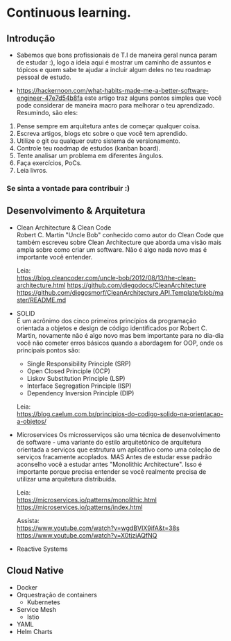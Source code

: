 # Continuous learning.
## Introdução

- Sabemos que bons profissionais de T.I de maneira geral nunca param de estudar :), logo a ideia aqui é mostrar um caminho de assuntos e tópicos e quem sabe te ajudar a incluir algum deles no teu roadmap pessoal de estudo. 

- https://hackernoon.com/what-habits-made-me-a-better-software-engineer-47e7d54b8fa este artigo traz alguns pontos simples que você pode considerar de maneira macro para melhorar o teu aprendizado. Resumindo, são eles:

1. Pense sempre em arquitetura antes de começar qualquer coisa.
2. Escreva artigos, blogs etc sobre o que você tem aprendido.
3. Utilize o git ou qualquer outro sistema de versionamento.
4. Controle teu roadmap de estudos (kanban board).
5. Tente analisar um problema em diferentes ângulos.
6. Faça exercícios, PoCs.
7. Leia livros.

### Se sinta a vontade para contribuir :)

## Desenvolvimento & Arquitetura

- Clean Architecture & Clean Code <br>
    Robert C. Martin "Uncle Bob" conhecido como autor do Clean Code que também escreveu sobre Clean Architecture que aborda uma visão mais ampla sobre como criar um software. Não é algo nada novo mas é importante você entender.
    
    Leia: <br>
    https://blog.cleancoder.com/uncle-bob/2012/08/13/the-clean-architecture.html
    https://github.com/diegodocs/CleanArchitecture
    https://github.com/diegosmorf/CleanArchitecture.API.Template/blob/master/README.md

- SOLID <br>
        É um acrônimo dos cinco primeiros princípios da programação orientada a objetos e design de código identificados por  Robert C. Martin, novamente não é algo novo mas bem importante para no dia-dia você não cometer erros básicos quando a abordagem for OOP, onde os principais pontos são:
    - Single Responsibility Principle (SRP)
    - Open Closed Principle (OCP)
    - Liskov Substitution Principle (LSP)
    - Interface Segregation Principle (ISP)
    - Dependency Inversion Principle (DIP)    
    
    Leia: <br>
    https://blog.caelum.com.br/principios-do-codigo-solido-na-orientacao-a-objetos/
    
- Microservices
    Os microsserviços são uma técnica de desenvolvimento de software - uma variante do estilo arquitetônico de arquitetura orientada a serviços que estrutura um aplicativo como uma coleção de serviços fracamente acoplados. MAS Antes de estudar esse padrão aconselho você a estudar antes "Monolithic Architecture". Isso é importante porque precisa entender se você realmente precisa de utilizar uma arquitetura distribuída.
    
    Leia: <br>
    https://microservices.io/patterns/monolithic.html
    https://microservices.io/patterns/index.html
    
    Assista: <br>
    https://www.youtube.com/watch?v=wgdBVIX9ifA&t=38s <br>
    https://www.youtube.com/watch?v=X0tjziAQfNQ
    
- Reactive Systems

## Cloud Native

- Docker
- Orquestração de containers 
    - Kubernetes
- Service Mesh
    - Istio
- YAML
- Helm Charts
